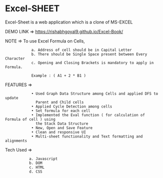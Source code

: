 # Excel-SHEET
Excel-Sheet is a web application which is a clone of MS-EXCEL  

DEMO LINK => https://rishabhgoyal9.github.io/Excel-Book/

NOTE => To use Excel Formula on Cells, 
                      
                a. Address of cell should be in Capital Letter
                b. There should be Single Space present between Every Character
                c. Opening and Closing Brackets is mandatory to apply in Formula.
                
                Example : ( A1 + 2 * B1 )
FEATURES =>

                • Used Graph Data Structure among Cells and applied DFS to update 
                  Parent and Child cells
                • Applied Cycle Detection among cells
                • Set formula for each cell
                • Implemented the Eval function ( for calculation of Formula of cell ) using
                  the Stack Data Structure
                • New, Open and Save Feature
                • Clean and responsive UI
                • Multi-sheet functionality and Text formatting and alignments


Tech Used => 

               a. Javascript
               b. DOM
               c. HTML
               d. CSS
